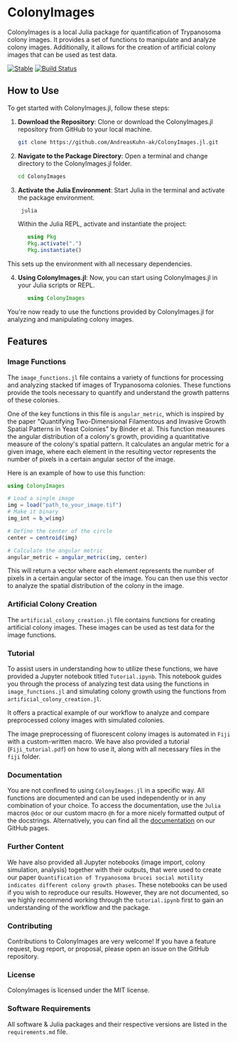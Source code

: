# ColonyImages

ColonyImages is a local Julia package for quantification of Trypanosoma colony images. It provides a set of functions to manipulate and analyze colony images. Additionally, it allows for the creation of artificial colony images that can be used as test data.

[![Stable](https://img.shields.io/badge/docs-stable-blue.svg)](https://andreaskuhn-ak.github.io/ColonyImages.jl/)
[![Build Status](https://github.com/AndreasKuhn-ak/ColonyImages.jl/actions/workflows/CI.yml/badge.svg?branch=master)](https://github.com/AndreasKuhn-ak/ColonyImages.jl/actions/workflows/CI.yml?query=branch%3Amaster)

## How to Use

To get started with ColonyImages.jl, follow these steps:

1. **Download the Repository**: Clone or download the ColonyImages.jl repository from GitHub to your local machine.

   ```bash
   git clone https://github.com/AndreasKuhn-ak/ColonyImages.jl.git  
    ``` 
2. **Navigate to the Package Directory**:  Open a terminal and change directory to the ColonyImages.jl folder.
   ```bash
   cd ColonyImages
    ``` 
3. **Activate the Julia Environment**: Start Julia in the terminal and activate the package environment.
   ```bash
    julia  
      ``` 
   Within the Julia REPL, activate and instantiate the project:
   ```julia
      using Pkg
      Pkg.activate(".")
      Pkg.instantiate()
   ```
This sets up the environment with all necessary dependencies.

4. **Using ColonyImages.jl**: Now, you can start using ColonyImages.jl in your Julia scripts or REPL.
   ```julia
      using ColonyImages
   ```
You're now ready to use the functions provided by ColonyImages.jl for analyzing and manipulating colony images.
## Features

### Image Functions

The `image_functions.jl` file contains a variety of functions for processing and analyzing stacked tif images of Trypanosoma colonies. These functions provide the tools necessary to quantify and understand the growth patterns of these colonies.

One of the key functions in this file is `angular_metric`, which is inspired by the paper "Quantifying Two-Dimensional Filamentous and Invasive Growth Spatial Patterns in Yeast Colonies" by Binder et al. This function measures the angular distribution of a colony's growth, providing a quantitative measure of the colony's spatial pattern. It calculates an angular metric for a given image, where each element in the resulting vector represents the number of pixels in a certain angular sector of the image.

Here is an example of how to use this function:

```julia
using ColonyImages

# Load a single image
img = load("path_to_your_image.tif")
# Make it binary
img_int = b_w(img)

# Define the center of the circle
center = centroid(img)

# Calculate the angular metric
angular_metric = angular_metric(img, center)
```

This will return a vector where each element represents the number of pixels in a certain angular sector of the image. You can then use this vector to analyze the spatial distribution of the colony in the image.



### Artificial Colony Creation

The `artificial_colony_creation.jl` file contains functions for creating artificial colony images. These images can be used as test data for the image functions.



### Tutorial 

To assist users in understanding how to utilize these functions, we have provided a Jupyter notebook titled `Tutorial.ipynb`. This notebook guides you through the process of analyzing test data using the functions in `image_functions.jl` and simulating colony growth using the functions from `artificial_colony_creation.jl`.

It offers a practical example of our workflow to analyze and compare preprocessed colony images with simulated colonies.

The image preprocessing of fluorescent colony images is automated in `Fiji` with a custom-written macro. We have also provided a tutorial (`Fiji_tutorial.pdf`) on how to use it, along with all necessary files in the `fiji` folder.

### Documentation
You are not confined to using `ColonyImages.jl` in a specific way. All functions are documented and can be used independently or in any combination of your choice. To access the documentation, use the `Julia` macros `@doc` or our custom macro `@h` for a more nicely formatted output of the docstrings. Alternatively, you can find all the [documentation](https://andreaskuhn-ak.github.io/ColonyImages.jl/) on our GitHub pages.

### Further Content 
We have also provided all Jupyter notebooks (image import, colony simulation, analysis) together with their outputs, that were used to create our paper `Quantification of Trypanosoma brucei social motility indicates different colony growth phases`. These notebooks can be used if you wish to reproduce our results. However, they are not documented, so we highly recommend working through the `tutorial.ipynb` first to gain an understanding of the workflow and the package.

### Contributing
Contributions to ColonyImages are very welcome! If you have a feature request, bug report, or proposal, please open an issue on the GitHub repository.

### License
ColonyImages is licensed under the MIT license.

### Software Requirements
All software & Julia packages and their respective versions are listed in the `requirements.md` file.